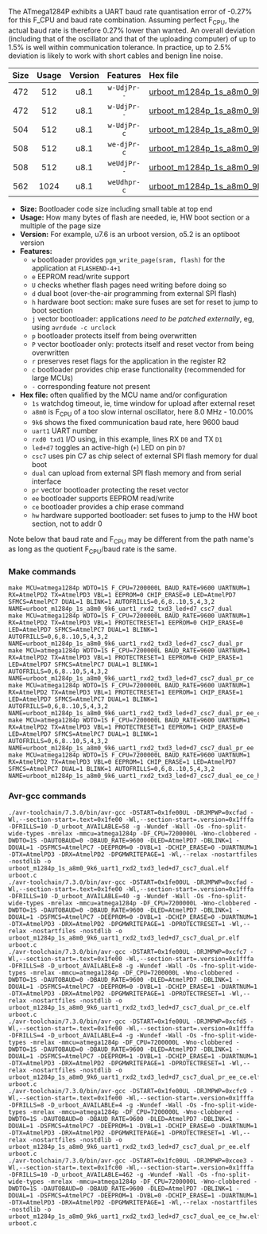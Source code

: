 The ATmega1284P exhibits a UART baud rate quantisation error of -0.27% for this F_CPU and baud rate combination. Assuming perfect F<sub>CPU</sub>, the actual baud rate is therefore 0.27% lower than wanted. An overall deviation (including that of the oscillator and that of the uploading computer) of up to 1.5% is well within communication tolerance. In practice, up to 2.5% deviation is likely to work with short cables and benign line noise.

|Size|Usage|Version|Features|Hex file|
|:-:|:-:|:-:|:-:|:--|
|472|512|u8.1|`w-UdjPr--`|[urboot_m1284p_1s_a8m0_9k6_uart1_rxd2_txd3_led+d7_csc7_dual.hex](https://raw.githubusercontent.com/stefanrueger/urboot.hex/main/mcus/atmega1284p/watchdog_1_s/internal_oscillator_a-10.00%25/%2B8m000000_hz/%2B%2B%2B9k6_baud/uart1_rxd2_txd3/led%2Bd7_csc7_dual/urboot_m1284p_1s_a8m0_9k6_uart1_rxd2_txd3_led%2Bd7_csc7_dual.hex)|
|472|512|u8.1|`w-UdjPr--`|[urboot_m1284p_1s_a8m0_9k6_uart1_rxd2_txd3_led+d7_csc7_dual_pr.hex](https://raw.githubusercontent.com/stefanrueger/urboot.hex/main/mcus/atmega1284p/watchdog_1_s/internal_oscillator_a-10.00%25/%2B8m000000_hz/%2B%2B%2B9k6_baud/uart1_rxd2_txd3/led%2Bd7_csc7_dual/urboot_m1284p_1s_a8m0_9k6_uart1_rxd2_txd3_led%2Bd7_csc7_dual_pr.hex)|
|504|512|u8.1|`w-UdjPr-c`|[urboot_m1284p_1s_a8m0_9k6_uart1_rxd2_txd3_led+d7_csc7_dual_pr_ce.hex](https://raw.githubusercontent.com/stefanrueger/urboot.hex/main/mcus/atmega1284p/watchdog_1_s/internal_oscillator_a-10.00%25/%2B8m000000_hz/%2B%2B%2B9k6_baud/uart1_rxd2_txd3/led%2Bd7_csc7_dual/urboot_m1284p_1s_a8m0_9k6_uart1_rxd2_txd3_led%2Bd7_csc7_dual_pr_ce.hex)|
|508|512|u8.1|`we-djPr-c`|[urboot_m1284p_1s_a8m0_9k6_uart1_rxd2_txd3_led+d7_csc7_dual_pr_ee_ce.hex](https://raw.githubusercontent.com/stefanrueger/urboot.hex/main/mcus/atmega1284p/watchdog_1_s/internal_oscillator_a-10.00%25/%2B8m000000_hz/%2B%2B%2B9k6_baud/uart1_rxd2_txd3/led%2Bd7_csc7_dual/urboot_m1284p_1s_a8m0_9k6_uart1_rxd2_txd3_led%2Bd7_csc7_dual_pr_ee_ce.hex)|
|508|512|u8.1|`weUdjPr--`|[urboot_m1284p_1s_a8m0_9k6_uart1_rxd2_txd3_led+d7_csc7_dual_pr_ee.hex](https://raw.githubusercontent.com/stefanrueger/urboot.hex/main/mcus/atmega1284p/watchdog_1_s/internal_oscillator_a-10.00%25/%2B8m000000_hz/%2B%2B%2B9k6_baud/uart1_rxd2_txd3/led%2Bd7_csc7_dual/urboot_m1284p_1s_a8m0_9k6_uart1_rxd2_txd3_led%2Bd7_csc7_dual_pr_ee.hex)|
|562|1024|u8.1|`weUdhpr-c`|[urboot_m1284p_1s_a8m0_9k6_uart1_rxd2_txd3_led+d7_csc7_dual_ee_ce_hw.hex](https://raw.githubusercontent.com/stefanrueger/urboot.hex/main/mcus/atmega1284p/watchdog_1_s/internal_oscillator_a-10.00%25/%2B8m000000_hz/%2B%2B%2B9k6_baud/uart1_rxd2_txd3/led%2Bd7_csc7_dual/urboot_m1284p_1s_a8m0_9k6_uart1_rxd2_txd3_led%2Bd7_csc7_dual_ee_ce_hw.hex)|

- **Size:** Bootloader code size including small table at top end
- **Usage:** How many bytes of flash are needed, ie, HW boot section or a multiple of the page size
- **Version:** For example, u7.6 is an urboot version, o5.2 is an optiboot version
- **Features:**
  + `w` bootloader provides `pgm_write_page(sram, flash)` for the application at `FLASHEND-4+1`
  + `e` EEPROM read/write support
  + `U` checks whether flash pages need writing before doing so
  + `d` dual boot (over-the-air programming from external SPI flash)
  + `h` hardware boot section: make sure fuses are set for reset to jump to boot section
  + `j` vector bootloader: applications *need to be patched externally*, eg, using `avrdude -c urclock`
  + `p` bootloader protects itself from being overwritten
  + `P` vector bootloader only: protects itself and reset vector from being overwritten
  + `r` preserves reset flags for the application in the register R2
  + `c` bootloader provides chip erase functionality (recommended for large MCUs)
  + `-` corresponding feature not present
- **Hex file:** often qualified by the MCU name and/or configuration
  + `1s` watchdog timeout, ie, time window for upload after external reset
  + `a8m0` is F<sub>CPU</sub> of a too slow internal oscillator, here 8.0 MHz - 10.00%
  + `9k6` shows the fixed communication baud rate, here 9600 baud
  + `uart1` UART number
  + `rxd0 txd1` I/O using, in this example, lines RX `D0` and TX `D1`
  + `led+d7` toggles an active-high (`+`) LED on pin `D7`
  + `csc7` uses pin C7 as chip select of external SPI flash memory for dual boot
  + `dual` can upload from external SPI flash memory and from serial interface
  + `pr` vector bootloader protecting the reset vector
  + `ee` bootloader supports EEPROM read/write
  + `ce` bootloader provides a chip erase command
  + `hw` hardware supported bootloader: set fuses to jump to the HW boot section, not to addr 0


Note below that baud rate and F<sub>CPU</sub> may be different from the path name's as long as the quotient F<sub>CPU</sub>/baud rate is the same.

### Make commands
```
make MCU=atmega1284p WDTO=1S F_CPU=7200000L BAUD_RATE=9600 UARTNUM=1 RX=AtmelPD2 TX=AtmelPD3 VBL=1 EEPROM=0 CHIP_ERASE=0 LED=AtmelPD7 SFMCS=AtmelPC7 DUAL=1 BLINK=1 AUTOFRILLS=0,6,8..10,5,4,3,2 NAME=urboot_m1284p_1s_a8m0_9k6_uart1_rxd2_txd3_led+d7_csc7_dual
make MCU=atmega1284p WDTO=1S F_CPU=7200000L BAUD_RATE=9600 UARTNUM=1 RX=AtmelPD2 TX=AtmelPD3 VBL=1 PROTECTRESET=1 EEPROM=0 CHIP_ERASE=0 LED=AtmelPD7 SFMCS=AtmelPC7 DUAL=1 BLINK=1 AUTOFRILLS=0,6,8..10,5,4,3,2 NAME=urboot_m1284p_1s_a8m0_9k6_uart1_rxd2_txd3_led+d7_csc7_dual_pr
make MCU=atmega1284p WDTO=1S F_CPU=7200000L BAUD_RATE=9600 UARTNUM=1 RX=AtmelPD2 TX=AtmelPD3 VBL=1 PROTECTRESET=1 EEPROM=0 CHIP_ERASE=1 LED=AtmelPD7 SFMCS=AtmelPC7 DUAL=1 BLINK=1 AUTOFRILLS=0,6,8..10,5,4,3,2 NAME=urboot_m1284p_1s_a8m0_9k6_uart1_rxd2_txd3_led+d7_csc7_dual_pr_ce
make MCU=atmega1284p WDTO=1S F_CPU=7200000L BAUD_RATE=9600 UARTNUM=1 RX=AtmelPD2 TX=AtmelPD3 VBL=1 PROTECTRESET=1 EEPROM=1 CHIP_ERASE=1 LED=AtmelPD7 SFMCS=AtmelPC7 DUAL=1 BLINK=1 AUTOFRILLS=0,6,8..10,5,4,3,2 NAME=urboot_m1284p_1s_a8m0_9k6_uart1_rxd2_txd3_led+d7_csc7_dual_pr_ee_ce
make MCU=atmega1284p WDTO=1S F_CPU=7200000L BAUD_RATE=9600 UARTNUM=1 RX=AtmelPD2 TX=AtmelPD3 VBL=1 PROTECTRESET=1 EEPROM=1 CHIP_ERASE=0 LED=AtmelPD7 SFMCS=AtmelPC7 DUAL=1 BLINK=1 AUTOFRILLS=0,6,8..10,5,4,3,2 NAME=urboot_m1284p_1s_a8m0_9k6_uart1_rxd2_txd3_led+d7_csc7_dual_pr_ee
make MCU=atmega1284p WDTO=1S F_CPU=7200000L BAUD_RATE=9600 UARTNUM=1 RX=AtmelPD2 TX=AtmelPD3 VBL=0 EEPROM=1 CHIP_ERASE=1 LED=AtmelPD7 SFMCS=AtmelPC7 DUAL=1 BLINK=1 AUTOFRILLS=0,6,8..10,5,4,3,2 NAME=urboot_m1284p_1s_a8m0_9k6_uart1_rxd2_txd3_led+d7_csc7_dual_ee_ce_hw
```

### Avr-gcc commands
```
./avr-toolchain/7.3.0/bin/avr-gcc -DSTART=0x1fe00UL -DRJMPWP=0xcfad -Wl,--section-start=.text=0x1fe00 -Wl,--section-start=.version=0x1fffa -DFRILLS=10 -D_urboot_AVAILABLE=58 -g -Wundef -Wall -Os -fno-split-wide-types -mrelax -mmcu=atmega1284p -DF_CPU=7200000L -Wno-clobbered -DWDTO=1S -DAUTOBAUD=0 -DBAUD_RATE=9600 -DLED=AtmelPD7 -DBLINK=1 -DDUAL=1 -DSFMCS=AtmelPC7 -DEEPROM=0 -DVBL=1 -DCHIP_ERASE=0 -DUARTNUM=1 -DTX=AtmelPD3 -DRX=AtmelPD2 -DPGMWRITEPAGE=1 -Wl,--relax -nostartfiles -nostdlib -o urboot_m1284p_1s_a8m0_9k6_uart1_rxd2_txd3_led+d7_csc7_dual.elf urboot.c
./avr-toolchain/7.3.0/bin/avr-gcc -DSTART=0x1fe00UL -DRJMPWP=0xcfad -Wl,--section-start=.text=0x1fe00 -Wl,--section-start=.version=0x1fffa -DFRILLS=10 -D_urboot_AVAILABLE=40 -g -Wundef -Wall -Os -fno-split-wide-types -mrelax -mmcu=atmega1284p -DF_CPU=7200000L -Wno-clobbered -DWDTO=1S -DAUTOBAUD=0 -DBAUD_RATE=9600 -DLED=AtmelPD7 -DBLINK=1 -DDUAL=1 -DSFMCS=AtmelPC7 -DEEPROM=0 -DVBL=1 -DCHIP_ERASE=0 -DUARTNUM=1 -DTX=AtmelPD3 -DRX=AtmelPD2 -DPGMWRITEPAGE=1 -DPROTECTRESET=1 -Wl,--relax -nostartfiles -nostdlib -o urboot_m1284p_1s_a8m0_9k6_uart1_rxd2_txd3_led+d7_csc7_dual_pr.elf urboot.c
./avr-toolchain/7.3.0/bin/avr-gcc -DSTART=0x1fe00UL -DRJMPWP=0xcfc7 -Wl,--section-start=.text=0x1fe00 -Wl,--section-start=.version=0x1fffa -DFRILLS=8 -D_urboot_AVAILABLE=8 -g -Wundef -Wall -Os -fno-split-wide-types -mrelax -mmcu=atmega1284p -DF_CPU=7200000L -Wno-clobbered -DWDTO=1S -DAUTOBAUD=0 -DBAUD_RATE=9600 -DLED=AtmelPD7 -DBLINK=1 -DDUAL=1 -DSFMCS=AtmelPC7 -DEEPROM=0 -DVBL=1 -DCHIP_ERASE=1 -DUARTNUM=1 -DTX=AtmelPD3 -DRX=AtmelPD2 -DPGMWRITEPAGE=1 -DPROTECTRESET=1 -Wl,--relax -nostartfiles -nostdlib -o urboot_m1284p_1s_a8m0_9k6_uart1_rxd2_txd3_led+d7_csc7_dual_pr_ce.elf urboot.c
./avr-toolchain/7.3.0/bin/avr-gcc -DSTART=0x1fe00UL -DRJMPWP=0xcfd5 -Wl,--section-start=.text=0x1fe00 -Wl,--section-start=.version=0x1fffa -DFRILLS=4 -D_urboot_AVAILABLE=4 -g -Wundef -Wall -Os -fno-split-wide-types -mrelax -mmcu=atmega1284p -DF_CPU=7200000L -Wno-clobbered -DWDTO=1S -DAUTOBAUD=0 -DBAUD_RATE=9600 -DLED=AtmelPD7 -DBLINK=1 -DDUAL=1 -DSFMCS=AtmelPC7 -DEEPROM=1 -DVBL=1 -DCHIP_ERASE=1 -DUARTNUM=1 -DTX=AtmelPD3 -DRX=AtmelPD2 -DPGMWRITEPAGE=1 -DPROTECTRESET=1 -Wl,--relax -nostartfiles -nostdlib -o urboot_m1284p_1s_a8m0_9k6_uart1_rxd2_txd3_led+d7_csc7_dual_pr_ee_ce.elf urboot.c
./avr-toolchain/7.3.0/bin/avr-gcc -DSTART=0x1fe00UL -DRJMPWP=0xcfc9 -Wl,--section-start=.text=0x1fe00 -Wl,--section-start=.version=0x1fffa -DFRILLS=8 -D_urboot_AVAILABLE=4 -g -Wundef -Wall -Os -fno-split-wide-types -mrelax -mmcu=atmega1284p -DF_CPU=7200000L -Wno-clobbered -DWDTO=1S -DAUTOBAUD=0 -DBAUD_RATE=9600 -DLED=AtmelPD7 -DBLINK=1 -DDUAL=1 -DSFMCS=AtmelPC7 -DEEPROM=1 -DVBL=1 -DCHIP_ERASE=0 -DUARTNUM=1 -DTX=AtmelPD3 -DRX=AtmelPD2 -DPGMWRITEPAGE=1 -DPROTECTRESET=1 -Wl,--relax -nostartfiles -nostdlib -o urboot_m1284p_1s_a8m0_9k6_uart1_rxd2_txd3_led+d7_csc7_dual_pr_ee.elf urboot.c
./avr-toolchain/7.3.0/bin/avr-gcc -DSTART=0x1fc00UL -DRJMPWP=0xcee3 -Wl,--section-start=.text=0x1fc00 -Wl,--section-start=.version=0x1fffa -DFRILLS=10 -D_urboot_AVAILABLE=462 -g -Wundef -Wall -Os -fno-split-wide-types -mrelax -mmcu=atmega1284p -DF_CPU=7200000L -Wno-clobbered -DWDTO=1S -DAUTOBAUD=0 -DBAUD_RATE=9600 -DLED=AtmelPD7 -DBLINK=1 -DDUAL=1 -DSFMCS=AtmelPC7 -DEEPROM=1 -DVBL=0 -DCHIP_ERASE=1 -DUARTNUM=1 -DTX=AtmelPD3 -DRX=AtmelPD2 -DPGMWRITEPAGE=1 -Wl,--relax -nostartfiles -nostdlib -o urboot_m1284p_1s_a8m0_9k6_uart1_rxd2_txd3_led+d7_csc7_dual_ee_ce_hw.elf urboot.c
```

